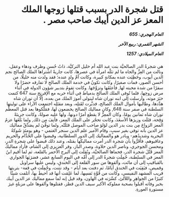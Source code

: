 <h1 dir="rtl">قتل شجرة الدر بسبب قتلها زوجها الملك المعز عز الدين أيبك صاحب مصر .</h1>

<h5 dir="rtl">العام الهجري:  655

الشهر القمري: ربيع الآخر

العام الميلادي: 1257</h5>

<p dir="rtl">هي شجرةُ الدر الصالحيَّة بنت عبد الله أم خليل التركيَّة، ذاتُ حُسنٍ وظرف ودهاء وعقل، ونالت من العِزِّ والجاه ما لم تنَلْه امرأة في عصرها، كانت جاريةً اشتراها الملك الصالح نجم الدين أيوب، وحَظِيَت عنده بمكانةٍ كبيرة، وكانت أمَّ ولدٍ عنده؛ فقد ولدت منه خليلًا، من أحسن الصور، فمات صغيرًا، وكانت تكونُ في خدمة الملك الصالحِ لا تفارقه حضرًا ولا سفرًا من شدة محبته لها, فأعتَقَها وتزوَّجَها. وكانت تقومُ بتدبير شؤون الدولة في أثناء مرض زوجِها، فلما تُوفى الملك الصالح بدمياط في أثناء حربه مع الإفرنج سنة 647 كتمت خبَرَ موته، وأرسلت إلى ابنه توران شاه ليتولى أمورَ الملك من بعده، إلَّا أن توران شاه هدَّدها، وطالبها بأموال الملك الصالح، فدبَّرت لقَتلِه، وبعد مقتَلِه اجتمعت الآراء على توليتها السلطنة في صفر سنة 648, وكان مماليك الصالح يخضعون لها، فمَلَّكوها بعد قتل المعظَّم توران شاه ثمانين يومًا، وكان المعِزُّ لا يقطع أمرًا دونها، ولها عليه صولةٌ، وكانت جريئةً وَقِحة، قتَلَت وزيرَها الأسعَدَ، وكانت تحجُر على الملك المعز، فأنِفَ من ذلك, ولما بَلَغَها عزمُ المعز الزواجَ مِن بنت بدر الدين لؤلؤ صاحب الموصل قتَلَتْه, ولما توفِّيَ لم يصَدِّقْ مماليك عز الدين بأنه توفي بغير سببٍ، وقام الأمير علم الدين سنجر الغتمي - وهو يومئذٍ شَوكةُ البحرية وشديدُهم- وبادر هو والمماليك إلى الدور السلطانية، وقبضوا على الخُدَّام والحريم وعاقبوهم، فأقَرُّوا بأن شجرة الدر أمرت مماليكَها بقتله، وعند ذلك قبضوا على شجرةِ الدر، ومحسن الجوجري، وناصر الدين حلاوة، وصدر الباز، وفر العزيزي إلى الشام، فأراد مماليكُ المعز قَتْلَ شجرة الدر، فحماها الصالحيَّة، ونُقِلَت إلى البرج الأحمر بالقلعة، ثم لما أقيم ابنُ المعز في السلطنة، حُمِلَت شجرةُ الدر إلى أمِّه في اليومِ السابع عشر، فضرَبَها الجواري بالقباقيبِ إلى أن ماتَت، وألقوها من سور القلعة إلى الخندقِ، وليس عليها سراويل وقميص، فبَقِيَت في الخندق أيامًا، ثم دفنت بعد أيام - وقد نتنت، وحُمِلَت في قفة- بتربتها قريب المشهد النفيسي، وكانت من قُوَّةِ نَفسِها، لما عَلِمَت أنها قد أحيطَ بها، أتلفت شيئًا كثيرًا من الجواهِرِ واللآلئ، كسَّرَته في الهاون، وقد قيل إنه لما سمع مماليك عز الدين أيبك بخبر وفاته أقبلوا بصحبة مملوكه الأكبر سيف الدين قطز، فقتلوها وألقوها على مزبلةٍ غيرَ مستورةِ العورةِ.</p></br>
